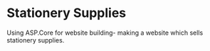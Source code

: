 # Stationery Supplies
Using ASP.Core for website building- making a website which sells stationery supplies. 
